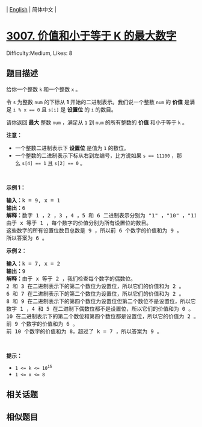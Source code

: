 
| [English](README_EN.md) | 简体中文 |

# [3007. 价值和小于等于 K 的最大数字](https://leetcode.cn/problems/maximum-number-that-sum-of-the-prices-is-less-than-or-equal-to-k/)
Difficulty:Medium, Likes: 8

## 题目描述

<p>给你一个整数&nbsp;<code>k</code>&nbsp;和一个整数&nbsp;<code>x</code>&nbsp;。</p>

<p>令 <code>s</code>&nbsp;为整数&nbsp;<code>num</code>&nbsp;的下标从 <strong>1</strong>&nbsp;开始的二进制表示。我们说一个整数&nbsp;<code>num</code>&nbsp;的 <strong>价值</strong>&nbsp;是满足&nbsp;<code>i % x == 0</code> 且&nbsp;<code><font face="monospace">s[i]</font></code>&nbsp;是 <strong>设置位</strong>&nbsp;的 <code>i</code>&nbsp;的数目。</p>

<p>请你返回<strong>&nbsp;最大</strong>&nbsp;整数<em>&nbsp;</em><code>num</code>&nbsp;，满足从 <code>1</code>&nbsp;到 <code>num</code>&nbsp;的所有整数的 <strong>价值</strong>&nbsp;和小于等于 <code>k</code>&nbsp;。</p>

<p><b>注意：</b></p>

<ul>
	<li>一个整数二进制表示下 <strong>设置位</strong>&nbsp;是值为 <code>1</code>&nbsp;的数位。</li>
	<li>一个整数的二进制表示下标从右到左编号，比方说如果&nbsp;<code>s == 11100</code>&nbsp;，那么&nbsp;<code>s[4] == 1</code> 且&nbsp;<code>s[2] == 0</code>&nbsp;。</li>
</ul>

<p>&nbsp;</p>

<p><strong class="example">示例 1：</strong></p>

<pre>
<b>输入：</b>k = 9, x = 1
<b>输出：</b>6
<b>解释：</b>数字 1 ，2 ，3 ，4 ，5 和 6 二进制表示分别为 "1" ，"10" ，"11" ，"100" ，"101" 和 "110" 。
由于 x 等于 1 ，每个数字的价值分别为所有设置位的数目。
这些数字的所有设置位数目总数是 9 ，所以前 6 个数字的价值和为 9 。
所以答案为 6 。</pre>

<p><strong class="example">示例 2：</strong></p>

<pre>
<b>输入：</b>k = 7, x = 2
<b>输出：</b>9
<b>解释：</b>由于 x 等于 2 ，我们检查每个数字的偶数位。
2 和 3 在二进制表示下的第二个数位为设置位，所以它们的价值和为 2 。
6 和 7 在二进制表示下的第二个数位为设置位，所以它们的价值和为 2 。
8 和 9 在二进制表示下的第四个数位为设置位但第二个数位不是设置位，所以它们的价值和为 2 。
数字 1 ，4 和 5 在二进制下偶数位都不是设置位，所以它们的价值和为 0 。
10 在二进制表示下的第二个数位和第四个数位都是设置位，所以它的价值为 2 。
前 9 个数字的价值和为 6 。
前 10 个数字的价值和为 8，超过了 k = 7 ，所以答案为 9 。</pre>

<p>&nbsp;</p>

<p><strong>提示：</strong></p>

<ul>
	<li><code>1 &lt;= k &lt;= 10<sup>15</sup></code></li>
	<li><code>1 &lt;= x &lt;= 8</code></li>
</ul>


## 相关话题


## 相似题目

